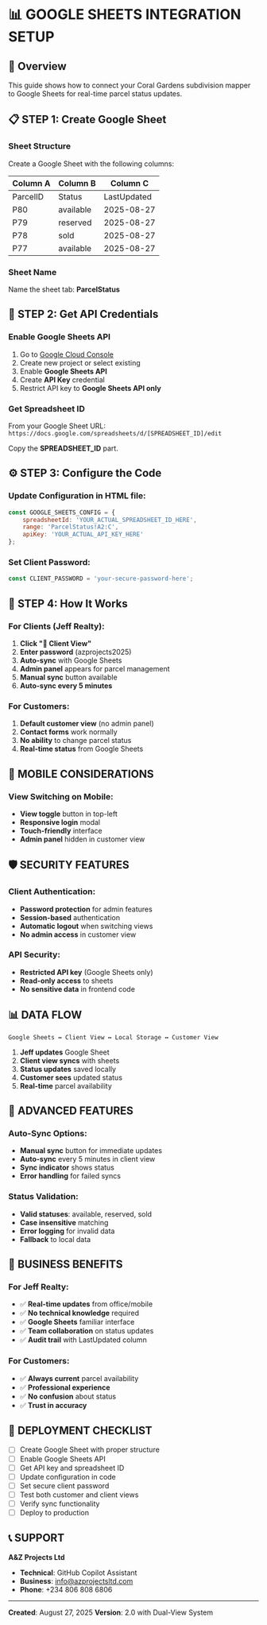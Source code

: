 # 📊 GOOGLE SHEETS INTEGRATION SETUP

## 🎯 Overview
This guide shows how to connect your Coral Gardens subdivision mapper to Google Sheets for real-time parcel status updates.

## 📋 STEP 1: Create Google Sheet

### Sheet Structure
Create a Google Sheet with the following columns:

| Column A | Column B | Column C |
|----------|----------|----------|
| ParcelID | Status | LastUpdated |
| P80 | available | 2025-08-27 |
| P79 | reserved | 2025-08-27 |
| P78 | sold | 2025-08-27 |
| P77 | available | 2025-08-27 |

### Sheet Name
Name the sheet tab: **ParcelStatus**

## 🔑 STEP 2: Get API Credentials

### Enable Google Sheets API
1. Go to [Google Cloud Console](https://console.cloud.google.com/)
2. Create new project or select existing
3. Enable **Google Sheets API**
4. Create **API Key** credential
5. Restrict API key to **Google Sheets API only**

### Get Spreadsheet ID
From your Google Sheet URL:
`https://docs.google.com/spreadsheets/d/[SPREADSHEET_ID]/edit`

Copy the **SPREADSHEET_ID** part.

## ⚙️ STEP 3: Configure the Code

### Update Configuration in HTML file:
```javascript
const GOOGLE_SHEETS_CONFIG = {
    spreadsheetId: 'YOUR_ACTUAL_SPREADSHEET_ID_HERE',
    range: 'ParcelStatus!A2:C',
    apiKey: 'YOUR_ACTUAL_API_KEY_HERE'
};
```

### Set Client Password:
```javascript
const CLIENT_PASSWORD = 'your-secure-password-here';
```

## 🔄 STEP 4: How It Works

### For Clients (Jeff Realty):
1. **Click "👔 Client View"**
2. **Enter password** (azprojects2025)
3. **Auto-sync** with Google Sheets
4. **Admin panel** appears for parcel management
5. **Manual sync** button available
6. **Auto-sync every 5 minutes**

### For Customers:
1. **Default customer view** (no admin panel)
2. **Contact forms** work normally
3. **No ability** to change parcel status
4. **Real-time status** from Google Sheets

## 📱 MOBILE CONSIDERATIONS

### View Switching on Mobile:
- **View toggle** button in top-left
- **Responsive login** modal
- **Touch-friendly** interface
- **Admin panel** hidden in customer view

## 🛡️ SECURITY FEATURES

### Client Authentication:
- **Password protection** for admin features
- **Session-based** authentication
- **Automatic logout** when switching views
- **No admin access** in customer view

### API Security:
- **Restricted API key** (Google Sheets only)
- **Read-only access** to sheets
- **No sensitive data** in frontend code

## 📊 DATA FLOW

```
Google Sheets ↔️ Client View ↔️ Local Storage ↔️ Customer View
```

1. **Jeff updates** Google Sheet
2. **Client view syncs** with sheets
3. **Status updates** saved locally
4. **Customer sees** updated status
5. **Real-time** parcel availability

## 🔧 ADVANCED FEATURES

### Auto-Sync Options:
- **Manual sync** button for immediate updates
- **Auto-sync** every 5 minutes in client view
- **Sync indicator** shows status
- **Error handling** for failed syncs

### Status Validation:
- **Valid statuses**: available, reserved, sold
- **Case insensitive** matching
- **Error logging** for invalid data
- **Fallback** to local data

## 🎯 BUSINESS BENEFITS

### For Jeff Realty:
- ✅ **Real-time updates** from office/mobile
- ✅ **No technical knowledge** required
- ✅ **Google Sheets** familiar interface
- ✅ **Team collaboration** on status updates
- ✅ **Audit trail** with LastUpdated column

### For Customers:
- ✅ **Always current** parcel availability
- ✅ **Professional experience** 
- ✅ **No confusion** about status
- ✅ **Trust in accuracy**

## 🚀 DEPLOYMENT CHECKLIST

- [ ] Create Google Sheet with proper structure
- [ ] Enable Google Sheets API
- [ ] Get API key and spreadsheet ID
- [ ] Update configuration in code
- [ ] Set secure client password
- [ ] Test both customer and client views
- [ ] Verify sync functionality
- [ ] Deploy to production

## 📞 SUPPORT

**A&Z Projects Ltd**
- **Technical**: GitHub Copilot Assistant
- **Business**: info@azprojectsltd.com
- **Phone**: +234 806 808 6806

---
**Created**: August 27, 2025
**Version**: 2.0 with Dual-View System
